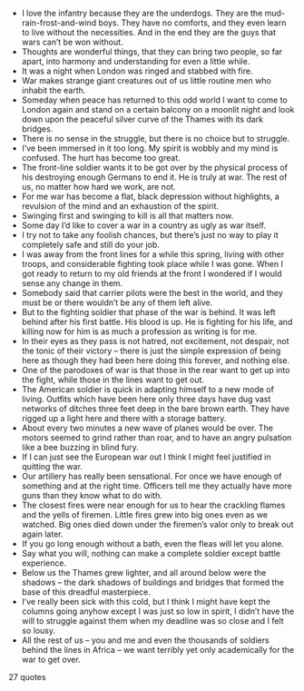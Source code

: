  - I love the infantry because they are the underdogs. They are the mud-rain-frost-and-wind boys. They have no comforts, and they even learn to live without the necessities. And in the end they are the guys that wars can’t be won without.
 - Thoughts are wonderful things, that they can bring two people, so far apart, into harmony and understanding for even a little while.
 - It was a night when London was ringed and stabbed with fire.
 - War makes strange giant creatures out of us little routine men who inhabit the earth.
 - Someday when peace has returned to this odd world I want to come to London again and stand on a certain balcony on a moonlit night and look down upon the peaceful silver curve of the Thames with its dark bridges.
 - There is no sense in the struggle, but there is no choice but to struggle.
 - I’ve been immersed in it too long. My spirit is wobbly and my mind is confused. The hurt has become too great.
 - The front-line soldier wants it to be got over by the physical process of his destroying enough Germans to end it. He is truly at war. The rest of us, no matter how hard we work, are not.
 - For me war has become a flat, black depression without highlights, a revulsion of the mind and an exhaustion of the spirit.
 - Swinging first and swinging to kill is all that matters now.
 - Some day I’d like to cover a war in a country as ugly as war itself.
 - I try not to take any foolish chances, but there’s just no way to play it completely safe and still do your job.
 - I was away from the front lines for a while this spring, living with other troops, and considerable fighting took place while I was gone. When I got ready to return to my old friends at the front I wondered if I would sense any change in them.
 - Somebody said that carrier pilots were the best in the world, and they must be or there wouldn’t be any of them left alive.
 - But to the fighting soldier that phase of the war is behind. It was left behind after his first battle. His blood is up. He is fighting for his life, and killing now for him is as much a profession as writing is for me.
 - In their eyes as they pass is not hatred, not excitement, not despair, not the tonic of their victory – there is just the simple expression of being here as though they had been here doing this forever, and nothing else.
 - One of the parodoxes of war is that those in the rear want to get up into the fight, while those in the lines want to get out.
 - The American soldier is quick in adapting himself to a new mode of living. Outfits which have been here only three days have dug vast networks of ditches three feet deep in the bare brown earth. They have rigged up a light here and there with a storage battery.
 - About every two minutes a new wave of planes would be over. The motors seemed to grind rather than roar, and to have an angry pulsation like a bee buzzing in blind fury.
 - If I can just see the European war out I think I might feel justified in quitting the war.
 - Our artillery has really been sensational. For once we have enough of something and at the right time. Officers tell me they actually have more guns than they know what to do with.
 - The closest fires were near enough for us to hear the crackling flames and the yells of firemen. Little fires grew into big ones even as we watched. Big ones died down under the firemen’s valor only to break out again later.
 - If you go long enough without a bath, even the fleas will let you alone.
 - Say what you will, nothing can make a complete soldier except battle experience.
 - Below us the Thames grew lighter, and all around below were the shadows – the dark shadows of buildings and bridges that formed the base of this dreadful masterpiece.
 - I’ve really been sick with this cold, but I think I might have kept the columns going anyhow except I was just so low in spirit, I didn’t have the will to struggle against them when my deadline was so close and I felt so lousy.
 - All the rest of us – you and me and even the thousands of soldiers behind the lines in Africa – we want terribly yet only academically for the war to get over.

27 quotes